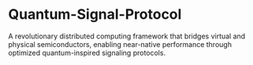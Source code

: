 # Quantum-Signal-Protocol
 A revolutionary distributed computing framework that bridges virtual and physical semiconductors, enabling near-native performance through optimized quantum-inspired signaling protocols.
